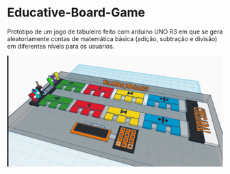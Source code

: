 # Educative-Board-Game
Protótipo de um jogo de tabuleiro feito com arduino UNO R3 em que se gera aleatoriamente contas de matemática básica (adição, subtração e divisão) em diferentes níveis para os usuários.

<p align="center">
  <img src="img/design.png" />
</p>
